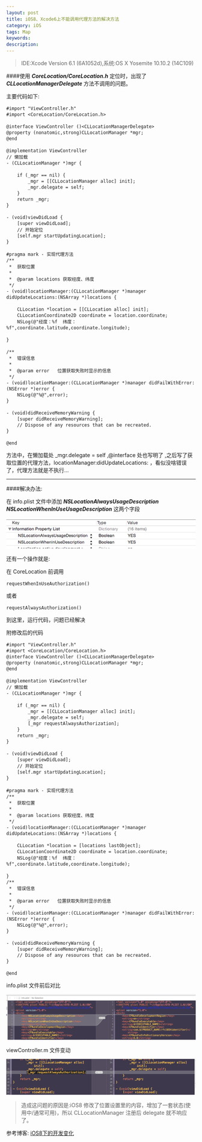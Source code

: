 ```yaml
---
layout: post
title: iOS8、Xcode6上不能调用代理方法的解决方法
category: iOS
tags: Map
keywords:
description:
---
```


>IDE:Xcode Version 6.1 (6A1052d),系统:OS X Yosemite 10.10.2 (14C109)

####使用 ***CoreLocation/CoreLocation.h*** 定位时，出现了 ***CLLocationManagerDelegate*** 方法不调用的问题。

主要代码如下:
	
	#import "ViewController.h"
	#import <CoreLocation/CoreLocation.h>

	@interface ViewController ()<CLLocationManagerDelegate>
	@property (nonatomic,strong)CLLocationManager *mgr;
	@end
	
	@implementation ViewController	
	// 懒加载
	- (CLLocationManager *)mgr {
	    
	    if (_mgr == nil) {
	        _mgr = [[CLLocationManager alloc] init];
	        _mgr.delegate = self;
	    }
	    return _mgr;
	}
	
	- (void)viewDidLoad {
	    [super viewDidLoad];	    
	    // 开始定位
	    [self.mgr startUpdatingLocation];	    
	}
	
	#pragma mark - 实现代理方法
	/**
	 *  获取位置
	 *
	 *  @param locations 获取经度、纬度
	 */
	- (void)locationManager:(CLLocationManager *)manager didUpdateLocations:(NSArray *)locations {
	    
	    CLLocation *location = [[CLLocation alloc] init];
	    CLLocationCoordinate2D coordinate = location.coordinate;
	    NSLog(@"经度：%f  纬度：%f",coordinate.latitude,coordinate.longitude);
	    
	}
	
	/**
	 *  错误信息
	 *
	 *  @param error   位置获取失败时显示的信息
	 */
	- (void)locationManager:(CLLocationManager *)manager didFailWithError:(NSError *)error {	
	    NSLog(@"%@",error);	
	}
	
	- (void)didReceiveMemoryWarning {
	    [super didReceiveMemoryWarning];
	    // Dispose of any resources that can be recreated.
	}
	
	@end
	
方法中，在懒加载处 _mgr.delegate = self ,@interface 处也写明了 <CLLocationManagerDelegate> ,之后写了获取位置的代理方法，locationManager:didUpdateLocations: ，看似没啥错误了，代理方法就是不执行...

************************************************

####解决办法:

在 info.plist 文件中添加 ***NSLocationAlwaysUsageDescription***
***NSLocationWhenInUseUsageDescription*** 这两个字段

![1](/public/img/iOS/map-Location.png)

还有一个操作就是:

在 CoreLocation 前调用 

	requestWhenInUseAuthorization()
或者
	
	requestAlwaysAuthorization()
到这里，运行代码，问题已经解决

附修改后的代码

	#import "ViewController.h"
	#import <CoreLocation/CoreLocation.h>	
	@interface ViewController ()<CLLocationManagerDelegate>
	@property (nonatomic,strong)CLLocationManager *mgr;
	@end
	
	@implementation ViewController	    	
	// 懒加载
	- (CLLocationManager *)mgr {
	    	    
	    if (_mgr == nil) {
	        _mgr = [[CLLocationManager alloc] init];
	        _mgr.delegate = self;
	        [_mgr requestAlwaysAuthorization];
	    }
	    return _mgr;
	}
	
	- (void)viewDidLoad {
	    [super viewDidLoad];	    
	    // 开始定位
	    [self.mgr startUpdatingLocation];	    
	}
	
	#pragma mark - 实现代理方法
	/**
	 *  获取位置
	 *
	 *  @param locations 获取经度、纬度
	 */
	- (void)locationManager:(CLLocationManager *)manager didUpdateLocations:(NSArray *)locations {
	    
	    CLLocation *location = [locations lastObject];
	    CLLocationCoordinate2D coordinate = location.coordinate;
	    NSLog(@"经度：%f  纬度：%f",coordinate.latitude,coordinate.longitude);
	    
	}
	/**
	 *  错误信息
	 *
	 *  @param error   位置获取失败时显示的信息
	 */
	- (void)locationManager:(CLLocationManager *)manager didFailWithError:(NSError *)error {	
	    NSLog(@"%@",error);	
	}
	
	- (void)didReceiveMemoryWarning {
	    [super didReceiveMemoryWarning];
	    // Dispose of any resources that can be recreated.
	}
	
	@end

info.plist 文件前后对比


![2](/public/img/iOS/Map-plistFile-change.png)

viewController.m 文件变动

![3](/public/img/iOS/Map-ViewControllerFile-change.png)

>造成这问题的原因是:iOS8 修改了位置设置里的内容，增加了一套状态(使用中/通常可用)，所以 CLLocationManager 注册后 delegate 就不响应了。

参考博客:
[iOS8下的开发变化](http://www.cocoachina.com/bbs/read.php?tid=217107)

